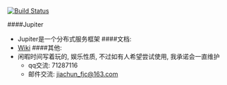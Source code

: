 [![Build Status](https://travis-ci.org/fengjiachun/Jupiter.svg?branch=master)](https://travis-ci.org/fengjiachun/Jupiter)

####Jupiter
- Jupiter是一个分布式服务框架
####文档:
- [Wiki](https://github.com/fengjiachun/Jupiter/wiki)
####其他:
- 闲暇时间写着玩的, 娱乐性质, 不过如有人希望尝试使用, 我承诺会一直维护
     + qq交流: 71287116
     + 邮件交流: jiachun_fjc@163.com


